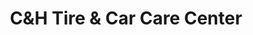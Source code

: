 ---
title: "C&H Tire & Car Care Center"
url: /joppa/cundh-tire-und-car-care-center/
shop: Autowerkstatt
---